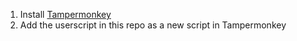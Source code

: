 1. Install [Tampermonkey](https://www.tampermonkey.net/)
1. Add the userscript in this repo as a new script in Tampermonkey
